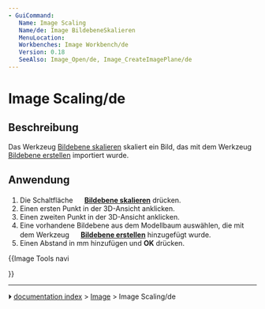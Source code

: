 ```yaml
---
- GuiCommand:
   Name: Image Scaling
   Name/de: Image BildebeneSkalieren
   MenuLocation: 
   Workbenches: Image Workbench/de
   Version: 0.18
   SeeAlso: Image_Open/de, Image_CreateImagePlane/de
---
```


# Image Scaling/de

## Beschreibung

Das Werkzeug [Bildebene skalieren](Image_Scaling/de.md) skaliert ein Bild, das mit dem Werkzeug [Bildebene erstellen](Image_CreateImagePlane/de.md) importiert wurde.

## Anwendung

1.  Die Schaltfläche **<img src="images/Image_Scaling.svg" width=16px> [Bildebene skalieren](Image_Scaling/de.md)** drücken.
2.  Einen ersten Punkt in der 3D-Ansicht anklicken.
3.  Einen zweiten Punkt in der 3D-Ansicht anklicken.
4.  Eine vorhandene Bildebene aus dem Modellbaum auswählen, die mit dem Werkzeug **<img src="images/Image_CreateImagePlane.svg" width=16px> [Bildebene erstellen](Image_CreateImagePlane/de.md)** hinzugefügt wurde.
5.  Einen Abstand in mm hinzufügen und **OK** drücken.





{{Image Tools navi

}}



---
⏵ [documentation index](../README.md) > [Image](Image_Workbench.md) > Image Scaling/de
